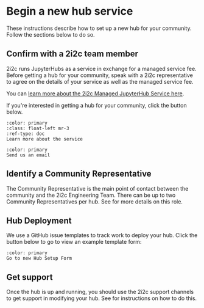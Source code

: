 # Begin a new hub service

These instructions describe how to set up a new hub for your community.
Follow the sections below to do so.

## Confirm with a 2i2c team member

2i2c runs JupyterHubs as a service in exchange for a managed service fee.
Before getting a hub for your community, speak with a 2i2c representative to agree on the details of your service as well as the managed service fee.

You can [learn more about the 2i2c Managed JupyterHub Service here](../community-lead/about/index.md).

If you're interested in getting a hub for your community, click the button below.

```{button-ref} ../community-lead/about/index
:color: primary
:class: float-left mr-3
:ref-type: doc
Learn more about the service
```

```{button-link} mailto:2i2c.org?subject=Interested in Managed JupyterHub
:color: primary
Send us an email
```

## Identify a Community Representative

The Community Representative is the main point of contact between the community and the 2i2c Engineering Team.
There can be up to two Community Representatives per hub.
See [](../community-lead/about/shared-responsibility.md) for more details on this role.

## Hub Deployment

We use a GitHub issue templates to track work to deploy your hub.
Click the button below to go to view an example template form:

```{button-link} https://github.com/2i2c-org/infrastructure/issues/new?template=05_new-hub_phase-3.yaml
:color: primary
Go to new Hub Setup Form
```

## Get support

Once the hub is up and running, you should use the 2i2c support channels to get support in modifying your hub.
See [](../../support.md) for instructions on how to do this.

